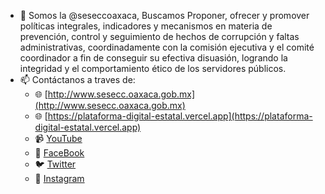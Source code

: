 - 👋 Somos la @seseccoaxaca, Buscamos Proponer, ofrecer y promover políticas integrales, indicadores y mecanismos en materia de prevención, control y seguimiento de hechos de corrupción y faltas administrativas, coordinadamente con la comisión ejecutiva y el comité coordinador a fin de conseguir su efectiva disuasión, logrando la integridad y el comportamiento ético de los servidores públicos. 
- 📫 Contáctanos a traves de:
  - 🌐 [http://www.sesecc.oaxaca.gob.mx](http://www.sesecc.oaxaca.gob.mx)
  - 🌐 [https://plataforma-digital-estatal.vercel.app](https://plataforma-digital-estatal.vercel.app)
  - 📹 [YouTube](https://www.youtube.com/channel/UCGPW2yCI5ZtIbG08g28785g/videos)
  - 📸 [FaceBook](https://www.facebook.com/SESECCOaxaca/)
  - 🐦 [Twitter](https://twitter.com/SESECCOaxaca)
  - 📸 [Instagram](https://www.instagram.com/seseccoaxaca/?hl=es)
<!---
seseccoaxaca/seseccoaxaca is a ✨ special ✨ repository because its `README.md` (this file) appears on your GitHub profile.
You can click the Preview link to take a look at your changes.
--->
